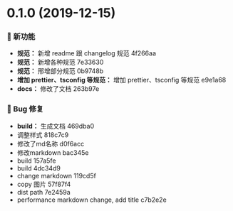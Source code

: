 # 0.1.0 (2019-12-15)

### 🌟 新功能

* **规范：** 新增 readme 跟 changelog 规范 4f266aa
* **规范：** 新增各种规范 7e33630
* **规范：** 邢增部分规范 0b9748b
* **增加 prettier、tsconfig 等规范：** 增加 prettier、tsconfig 等规范 e9e1a68
* **docs：** 修改了文档 263b97e


### 🐛 Bug 修复

* **build：** 生成文档 469dba0
* 调整样式 818c7c9
* 修改了md名称 d0f6acc
* 修改markdown bac345e
* build 157a5fe
* build 4dc34d9
* change markdown 119cd5f
* copy 图片 57f87f4
* dist path 7e2459a
* performance markdown change, add title c7b2e2e



